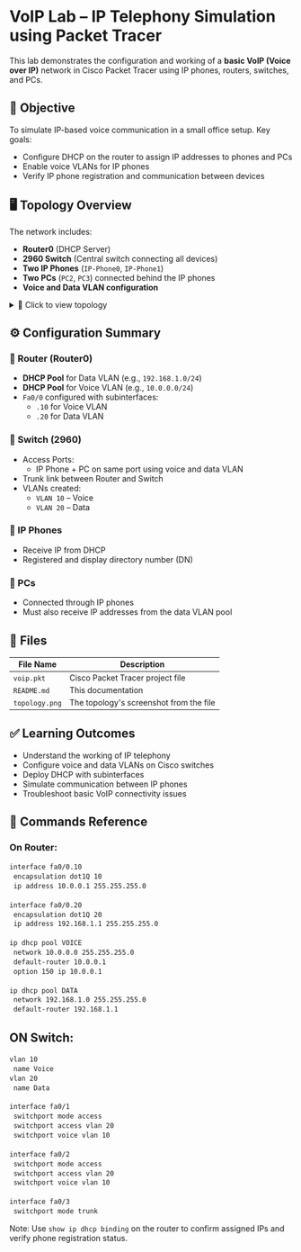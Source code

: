# VoIP Lab – IP Telephony Simulation using Packet Tracer

This lab demonstrates the configuration and working of a **basic VoIP (Voice over IP)** network in Cisco Packet Tracer using IP phones, routers, switches, and PCs.

## 🧠 Objective

To simulate IP-based voice communication in a small office setup. Key goals:
- Configure DHCP on the router to assign IP addresses to phones and PCs
- Enable voice VLANs for IP phones
- Verify IP phone registration and communication between devices

## 🖥️ Topology Overview

The network includes:
- **Router0** (DHCP Server)
- **2960 Switch** (Central switch connecting all devices)
- **Two IP Phones** (`IP-Phone0`, `IP-Phone1`)
- **Two PCs** (`PC2`, `PC3`) connected behind the IP phones
- **Voice and Data VLAN configuration**

<details>
<summary>📸 Click to view topology</summary>

![VoIP Topology](./topology.png)

</details>

## ⚙️ Configuration Summary

### 🔧 Router (Router0)
- **DHCP Pool** for Data VLAN (e.g., `192.168.1.0/24`)
- **DHCP Pool** for Voice VLAN (e.g., `10.0.0.0/24`)
- `Fa0/0` configured with subinterfaces:
  - `.10` for Voice VLAN
  - `.20` for Data VLAN

### 🔧 Switch (2960)
- Access Ports:
  - IP Phone + PC on same port using voice and data VLAN
- Trunk link between Router and Switch
- VLANs created:
  - `VLAN 10` – Voice
  - `VLAN 20` – Data

### 🔧 IP Phones
- Receive IP from DHCP
- Registered and display directory number (DN)

### 🧪 PCs
- Connected through IP phones
- Must also receive IP addresses from the data VLAN pool

## 📁 Files

| File Name            | Description                        |
|---------------------|------------------------------------|
| `voip.pkt`       | Cisco Packet Tracer project file   |
| `README.md`          | This documentation                |
| `topology.png` | The topology's screenshot from the file      |

## ✅ Learning Outcomes

- Understand the working of IP telephony
- Configure voice and data VLANs on Cisco switches
- Deploy DHCP with subinterfaces
- Simulate communication between IP phones
- Troubleshoot basic VoIP connectivity issues

## 📘 Commands Reference

### On Router:
```bash
interface fa0/0.10
 encapsulation dot1Q 10
 ip address 10.0.0.1 255.255.255.0

interface fa0/0.20
 encapsulation dot1Q 20
 ip address 192.168.1.1 255.255.255.0

ip dhcp pool VOICE
 network 10.0.0.0 255.255.255.0
 default-router 10.0.0.1
 option 150 ip 10.0.0.1

ip dhcp pool DATA
 network 192.168.1.0 255.255.255.0
 default-router 192.168.1.1
```

## ON Switch:
```bash
vlan 10
 name Voice
vlan 20
 name Data

interface fa0/1
 switchport mode access
 switchport access vlan 20
 switchport voice vlan 10

interface fa0/2
 switchport mode access
 switchport access vlan 20
 switchport voice vlan 10

interface fa0/3
 switchport mode trunk
```

Note: Use `show ip dhcp binding` on the router to confirm assigned IPs and verify phone registration status.

